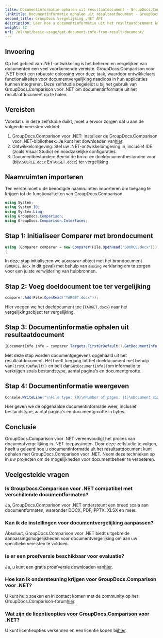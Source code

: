 ```yaml
---
title: Documentinformatie ophalen uit resultaatdocument - GroupDocs.Comparison voor .NET
linktitle: Documentinformatie ophalen uit resultaatdocument - GroupDocs.Comparison voor .NET
second_title: GroupDocs.Vergelijking .NET API
description: Leer hoe u documentinformatie uit het resultaatdocument kunt ophalen met GroupDocs.Comparison voor .NET. Eenvoudige stappen uitgelegd voor .NET-ontwikkelaars.
weight: 12
url: /nl/net/basic-usage/get-document-info-from-result-document/
---
```

## Invoering
Op het gebied van .NET-ontwikkeling is het beheren en vergelijken van documenten een veel voorkomende vereiste. GroupDocs.Comparison voor .NET biedt een robuuste oplossing voor deze taak, waardoor ontwikkelaars functionaliteiten voor documentvergelijking naadloos in hun applicaties kunnen integreren. Deze zelfstudie begeleidt u bij het gebruik van GroupDocs.Comparison voor .NET om documentinformatie uit het resultaatdocument op te halen. 
## Vereisten
Voordat u in deze zelfstudie duikt, moet u ervoor zorgen dat u aan de volgende vereisten voldoet:
1. GroupDocs.Comparison voor .NET: Installeer de GroupDocs.Comparison voor .NET-bibliotheek. Je kunt het downloaden van[hier](https://releases.groupdocs.com/comparison/net/).
2. Ontwikkelomgeving: Stel uw .NET-ontwikkelomgeving in, inclusief IDE (zoals Visual Studio) en noodzakelijke configuraties.
3.  Documentbestanden: Bereid de bron- en doeldocumentbestanden voor (bijv.`SOURCE.docx` En`TARGET.docx`) ter vergelijking.

## Naamruimten importeren
Ten eerste moet u de benodigde naamruimten importeren om toegang te krijgen tot de functionaliteiten van GroupDocs.Comparison.

```csharp
using System;
using System.IO;
using System.Linq;
using GroupDocs.Comparison;
using GroupDocs.Comparison.Interfaces;
```

## Stap 1: Initialiseer Comparer met brondocument
```csharp
using (Comparer comparer = new Comparer(File.OpenRead("SOURCE.docx")))
{
```
 In deze stap initialiseren we a`Comparer` object met het brondocument (`SOURCE.docx` in dit geval) met behulp van a`using` verklaring om te zorgen voor een juiste verwijdering van hulpbronnen.
## Stap 2: Voeg doeldocument toe ter vergelijking
```csharp
comparer.Add(File.OpenRead("TARGET.docx"));
```
Hier voegen we het doeldocument toe (`TARGET.docx`) naar het vergelijkingsobject ter vergelijking.
## Stap 3: Documentinformatie ophalen uit resultaatdocument
```csharp
IDocumentInfo info = comparer.Targets.FirstOrDefault().GetDocumentInfo();
```
 Met deze stap worden documentgegevens opgehaald uit het resultaatdocument. Het heeft toegang tot het doeldocument met behulp van`FirstOrDefault()` en belt dan`GetDocumentInfo()`om informatie te verkrijgen zoals bestandstype, aantal pagina's en documentgrootte.
## Stap 4: Documentinformatie weergeven
```csharp
Console.WriteLine("\nFile type: {0}\nNumber of pages: {1}\nDocument size: {2} bytes", info.FileType, info.PageCount, info.Size);
```
Hier geven we de opgehaalde documentinformatie weer, inclusief bestandstype, aantal pagina's en documentgrootte in bytes.

## Conclusie
GroupDocs.Comparison voor .NET vereenvoudigt het proces van documentvergelijking in .NET-toepassingen. Door deze zelfstudie te volgen, heeft u geleerd hoe u documentinformatie uit het resultaatdocument kunt ophalen met GroupDocs.Comparison voor .NET. Neem deze technieken op in uw projecten om de mogelijkheden voor documentbeheer te verbeteren.
## Veelgestelde vragen
### Is GroupDocs.Comparison voor .NET compatibel met verschillende documentformaten?
Ja, GroupDocs.Comparison voor .NET ondersteunt een breed scala aan documentformaten, waaronder DOCX, PDF, PPTX, XLSX en meer.
### Kan ik de instellingen voor documentvergelijking aanpassen?
Absoluut, GroupDocs.Comparison voor .NET biedt uitgebreide aanpassingsmogelijkheden voor documentvergelijking om aan uw specifieke vereisten te voldoen.
### Is er een proefversie beschikbaar voor evaluatie?
 Ja, u kunt een gratis proefversie downloaden van[hier](https://releases.groupdocs.com/).
### Hoe kan ik ondersteuning krijgen voor GroupDocs.Comparison voor .NET?
 U kunt hulp zoeken en in contact komen met de community op het GroupDocs.Comparison-forum[hier](https://forum.groupdocs.com/c/comparison/12).
### Wat zijn de licentieopties voor GroupDocs.Comparison voor .NET?
 U kunt licentieopties verkennen en een licentie kopen bij[hier](https://purchase.groupdocs.com/buy).